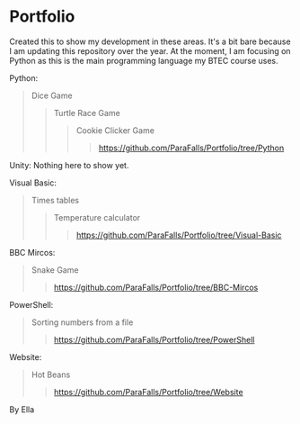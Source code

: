 # Portfolio
Created this to show my development in these areas. It's a bit bare because I am updating this repository over the year.
At the moment, I am focusing on Python as this is the main programming language my BTEC course uses.

Python:
>Dice Game
>>Turtle Race Game
>>>Cookie Clicker Game
>>>>https://github.com/ParaFalls/Portfolio/tree/Python

Unity:
Nothing here to show yet.

Visual Basic:
>Times tables
>>Temperature calculator
>>>https://github.com/ParaFalls/Portfolio/tree/Visual-Basic


BBC Mircos:
>Snake Game
>>https://github.com/ParaFalls/Portfolio/tree/BBC-Mircos

PowerShell:
>Sorting numbers from a file 
>>https://github.com/ParaFalls/Portfolio/tree/PowerShell


Website:
>Hot Beans
>>https://github.com/ParaFalls/Portfolio/tree/Website

By Ella
